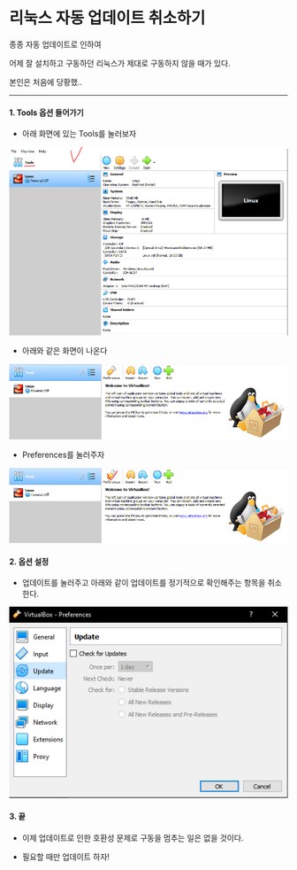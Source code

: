 # 리눅스 자동 업데이트 취소하기

종종 자동 업데이트로 인하여

어제 잘 설치하고 구동하던 리눅스가 제대로 구동하지 않을 때가 있다. 

본인은 처음에 당황했.. 

---

#### 1. Tools 옵션 들어가기

- 아래 화면에 있는 Tools를 눌러보자

![image-20220106190953545](Linux_cancel_auto_update.assets/image-20220106190953545.png)

- 아래와 같은 화면이 나온다

![image-20220106191126514](Linux_cancel_auto_update.assets/image-20220106191126514.png)

- Preferences를 눌러주자

![image-20220106191248910](Linux_cancel_auto_update.assets/image-20220106191248910.png)

#### 2. 옵션 설정

- 업데이트를 눌러주고 아래와 같이 업데이트를 정기적으로 확인해주는 항목을 취소한다.

![image-20220106191344081](Linux_cancel_auto_update.assets/image-20220106191344081.png)

#### 3. 끝

- 이제 업데이트로 인한 호환성 문제로 구동을 멈추는 일은 없을 것이다. 

- 필요할 때만 업데이트 하자!